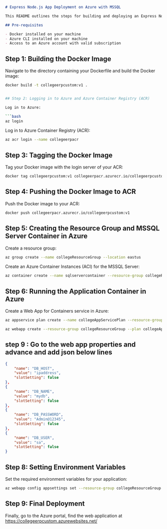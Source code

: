 
```markdown
# Express Node.js App Deployment on Azure with MSSQL

This README outlines the steps for building and deploying an Express Node.js application with an MSSQL database on Azure using Docker containers.

## Pre-requisites

- Docker installed on your machine
- Azure CLI installed on your machine
- Access to an Azure account with valid subscription

```
## Step 1: Building the Docker Image

Navigate to the directory containing your Dockerfile and build the Docker image:

```bash
docker build -t collegeerpcustom:v1 .


## Step 2: Logging in to Azure and Azure Container Registry (ACR)

Log in to Azure:

```bash
az login
```

Log in to Azure Container Registry (ACR):

```bash
az acr login --name collegeerpacr
```

## Step 3: Tagging the Docker Image

Tag your Docker image with the login server of your ACR:

```bash
docker tag collegeerpcustom:v1 collegeerpacr.azurecr.io/collegeerpcustom:v1
```

## Step 4: Pushing the Docker Image to ACR

Push the Docker image to your ACR:

```bash
docker push collegeerpacr.azurecr.io/collegeerpcustom:v1
```

## Step 5: Creating the Resource Group and MSSQL Server Container in Azure

Create a resource group:

```bash
az group create --name collegeResourceGroup --location eastus
```

Create an Azure Container Instances (ACI) for the MSSQL Server:

```bash
az container create --name sqlservercontainer --resource-group collegeResourceGroup --image mcr.microsoft.com/mssql/server:2022-latest --ip-address Public --ports 1433 --cpu 2 --memory 4 --environment-variables ACCEPT_EULA=Y SA_PASSWORD=Admin@12345
```

## Step 6: Running the Application Container in Azure

Create a Web App for Containers service in Azure:

```bash
az appservice plan create --name collegeAppServicePlan --resource-group collegeResourceGroup --sku B1 --is-linux

az webapp create --resource-group collegeResourceGroup --plan collegeAppServicePlan --name collegeerpapp --deployment-container-image-name collegeerpacr.azurecr.io/collegeerpcustom:v1
```

## step 9 : Go to the web app properties and advance and add json below lines

```json
{
    "name": "DB_HOST",
    "value": "ipaddress",
    "slotSetting": false
},
{
    "name": "DB_NAME",
    "value": "mydb",
    "slotSetting": false
},
{
    "name": "DB_PASSWORD",
    "value": "Admin@12345",
    "slotSetting": false
},
{
    "name": "DB_USER",
    "value": "sa",
    "slotSetting": false
}
```

## Step 8: Setting Environment Variables

Set the required environment variables for your application:

```bash
az webapp config appsettings set --resource-group collegeResourceGroup --name collegeerpapp --settings DB_HOST=4.157.170.207 DB_NAME=mydb DB_PASSWORD=Admin@12345 DB_USER=sa
```

## Step 9: Final Deployment

Finally, go to the Azure portal, find the web application at https://collegeerpcustom.azurewebsites.net/ 


